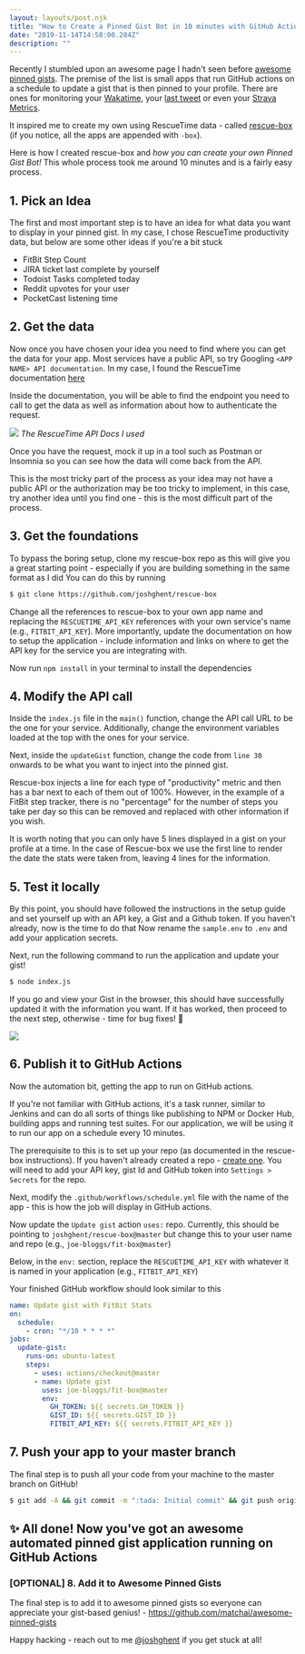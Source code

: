 ```yaml
---
layout: layouts/post.njk
title: "How to Create a Pinned Gist Bot in 10 minutes with GitHub Actions"
date: "2019-11-14T14:58:00.284Z"
description: ""
---
```


Recently I stumbled upon an awesome page I hadn't seen before [awesome pinned gists](https://github.com/matchai/awesome-pinned-gists). The premise of the list is small apps that run GitHub actions on a schedule to update a gist that is then pinned to your profile.
There are ones for monitoring your [Wakatime](https://github.com/matchai/waka-box), your [last tweet](https://github.com/matchai/bird-box) or even your [Strava Metrics](https://github.com/JohnPhamous/strava-box).

It inspired me to create my own using RescueTime data - called [rescue-box](https://github.com/joshghent/rescue-box) (if you notice, all the apps are appended with `-box`).

Here is how I created rescue-box and _how you can create your own Pinned Gist Bot!_ This whole process took me around 10 minutes and is a fairly easy process.

## 1. Pick an Idea

The first and most important step is to have an idea for what data you want to display in your pinned gist. In my case, I chose RescueTime productivity data, but below are some other ideas if you're a bit stuck

- FitBit Step Count
- JIRA ticket last complete by yourself
- Todoist Tasks completed today
- Reddit upvotes for your user
- PocketCast listening time

## 2. Get the data

Now once you have chosen your idea you need to find where you can get the data for your app.
Most services have a public API, so try Googling `<APP NAME> API documentation`. In my case, I found the RescueTime documentation [here](https://www.rescuetime.com/apidoc)

Inside the documentation, you will be able to find the endpoint you need to call to get the data as well as information about how to authenticate the request.

<div class="image">
	<img src="./../../assets/images/rescuetime-api.png"/>
  <em>The RescueTime API Docs I used</em>
</div>

Once you have the request, mock it up in a tool such as Postman or Insomnia so you can see how the data will come back from the API.

This is the most tricky part of the process as your idea may not have a public API or the authorization may be too tricky to implement, in this case, try another idea until you find one - this is the most difficult part of the process.

## 3. Get the foundations

To bypass the boring setup, clone my rescue-box repo as this will give you a great starting point - especially if you are building something in the same format as I did
You can do this by running

```bash
$ git clone https://github.com/joshghent/rescue-box
```

Change all the references to rescue-box to your own app name and replacing the `RESCUETIME_API_KEY` references with your own service's name (e.g., `FITBIT_API_KEY`). More importantly, update the documentation on how to setup the application - include information and links on where to get the API key for the service you are integrating with.

Now run `npm install` in your terminal to install the dependencies

## 4. Modify the API call

Inside the `index.js` file in the `main()` function, change the API call URL to be the one for your service. Additionally, change the environment variables loaded at the top with the ones for your service.

Next, inside the `updateGist` function, change the code from `line 30` onwards to be what you want to inject into the pinned gist.

Rescue-box injects a line for each type of "productivity" metric and then has a bar next to each of them out of 100%. However, in the example of a FitBit step tracker, there is no "percentage" for the number of steps you take per day so this can be removed and replaced with other information if you wish.

It is worth noting that you can only have 5 lines displayed in a gist on your profile at a time. In the case of Rescue-box we use the first line to render the date the stats were taken from, leaving 4 lines for the information.

## 5. Test it locally

By this point, you should have followed the instructions in the setup guide and set yourself up with an API key, a Gist and a Github token. If you haven't already, now is the time to do that
Now rename the `sample.env` to `.env` and add your application secrets.

Next, run the following command to run the application and update your gist!

```bash
$ node index.js
```

If you go and view your Gist in the browser, this should have successfully updated it with the information you want. If it has worked, then proceed to the next step, otherwise - time for bug fixes! 🐛

<div class="image">
	<img src="./../../assets/images/rescuebox.png"/>
  <em></em>
</div>

## 6. Publish it to GitHub Actions

Now the automation bit, getting the app to run on GitHub actions.

If you're not familiar with GitHub actions, it's a task runner, similar to Jenkins and can do all sorts of things like publishing to NPM or Docker Hub, building apps and running test suites. For our application, we will be using it to run our app on a schedule every 10 minutes.

The prerequisite to this is to set up your repo (as documented in the rescue-box instructions). If you haven't already created a repo - [create one](https://repo.new). You will need to add your API key, gist Id and GitHub token into `Settings > Secrets` for the repo.

Next, modify the `.github/workflows/schedule.yml` file with the name of the app - this is how the job will display in GitHub actions.

Now update the `Update gist` action `uses:` repo. Currently, this should be pointing to `joshghent/rescue-box@master` but change this to your user name and repo (e.g., `joe-bloggs/fit-box@master`)

Below, in the `env:` section, replace the `RESCUETIME_API_KEY` with whatever it is named in your application (e.g., `FITBIT_API_KEY`)

Your finished GitHub workflow should look similar to this

```yml
name: Update gist with FitBit Stats
on:
  schedule:
    - cron: "*/10 * * * *"
jobs:
  update-gist:
    runs-on: ubuntu-latest
    steps:
      - uses: actions/checkout@master
      - name: Update gist
        uses: joe-bloggs/fit-box@master
        env:
          GH_TOKEN: ${{ secrets.GH_TOKEN }}
          GIST_ID: ${{ secrets.GIST_ID }}
          FITBIT_API_KEY: ${{ secrets.FITBIT_API_KEY }}
```

## 7. Push your app to your master branch

The final step is to push all your code from your machine to the master branch on GitHub!

```bash
$ git add -A && git commit -m ":tada: Initial commit" && git push origin master
```

## ✨ All done! Now you've got an awesome automated pinned gist application running on GitHub Actions

### [OPTIONAL] 8. Add it to Awesome Pinned Gists

The final step is to add it to awesome pinned gists so everyone can appreciate your gist-based genius! - https://github.com/matchai/awesome-pinned-gists

Happy hacking - reach out to me [@joshghent](https://twitter.com/joshghent) if you get stuck at all!
